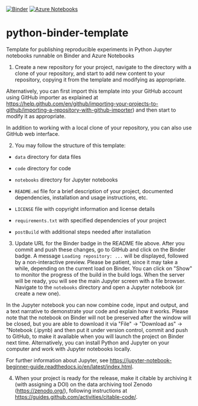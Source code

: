 [![Binder](https://mybinder.org/badge.svg)](https://mybinder.org/v2/gh/rse-standrewscs/python-binder-template/master)
[![Azure Notebooks](https://notebooks.azure.com/launch.png)](https://notebooks.azure.com/alex-konovalov/libraries/python-binder-template)

# python-binder-template

Template for publishing reproducible experiments in Python Jupyter notebooks runnable on Binder and Azure Notebooks

1. Create a new repository for your project, navigate to the directory 
with a clone of your repository, and start to add new content to your
repository, copying it from the template and modifying as appropriate.

Alternatively, you can first import this template into your GitHub account 
using GitHub importer as explained at
<https://help.github.com/en/github/importing-your-projects-to-github/importing-a-repository-with-github-importer>)
and then start to modify it as appropriate.

In addition to working with a local clone of your repository, you can
also use GitHub web interface.

2. You may follow the structure of this template:

- `data` directory for data files

- `code` directory for code

- `notebooks` directory for Jupyter notebooks

- `README.md` file for a brief description of your project, documented
dependencies, installation and usage instructions, etc.

- `LICENSE` file with copyright information and license details

- `requirements.txt` with specified dependencies of your project

- `postBuild` with additional steps needed after installation

3. Update URL for the Binder badge in the README file above. 
After you commit and push these changes, go to GitHub and click on the
Binder badge. A message `Loading repository: ...` will be displayed, followed 
by a non-interactive preview. Please be patient, since it may take a while, 
depending on the current load on Binder. You can click on "Show" to monitor 
the progress of the build in the build logs. When the server will be ready, 
you will see the main Jupyter screen with a file browser. Navigate to the
`notebooks` directory and open a Jupyter notebook (or create a new one).

In the Jupyter notebook you can now combine code, input and output, and a text
narrative to demonstrate your code and explain how it works. Please note 
that the notebook on Binder will not be preserved after the window will be 
closed, but you are able to download it via "File" -> "Download as" -> 
"Notebook (.ipynb) and then put it under version control, commit and push 
to GitHub, to make it available when you will launch the project on Binder
next time. Alternatively, you can install Python and Jupyter on your
computer and work with Jupyter notebooks locally.

For further information about Jupyter, see
https://jupyter-notebook-beginner-guide.readthedocs.io/en/latest/index.html.

4. When your project is ready for the release, make it citable by archiving it
(with assigning a DOI) on the data archiving tool Zenodo (https://zenodo.org/), 
following instructions at https://guides.github.com/activities/citable-code/.

